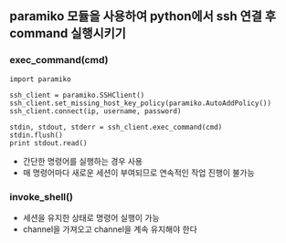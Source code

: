 ## paramiko 모듈을 사용하여 python에서 ssh 연결 후 command 실행시키기  

### exec_command(cmd)

```
import paramiko

ssh_client = paramiko.SSHClient()
ssh_client.set_missing_host_key_policy(paramiko.AutoAddPolicy())
ssh_client.connect(ip, username, password)

stdin, stdout, stderr = ssh_client.exec_command(cmd)
stdin.flush()
print stdout.read()
```
- 간단한 명령어를 실행하는 경우 사용
- 매 명령어마다 새로운 세션이 부여되므로 연속적인 작업 진행이 불가능

### invoke_shell()

- 세션을 유지한 상태로 명령어 실행이 가능
- channel을 가져오고 channel을 계속 유지해야 한다
